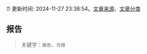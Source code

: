 :alarm_clock: 更新时间: 2024-11-27 23:38:54。[文章来源](/README.md)、[文章分类](/TAGS.md)

## 报告


> 关键字：`报告`、`月报`



